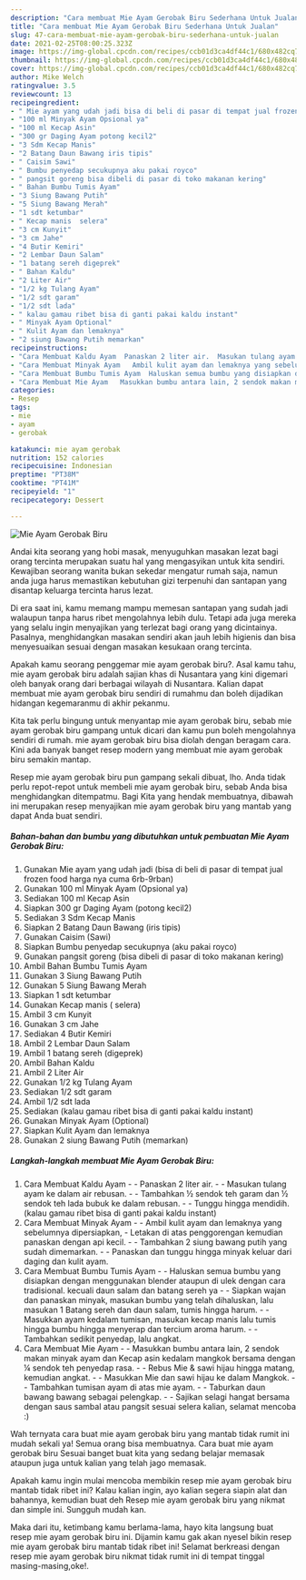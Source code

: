 ```yaml
---
description: "Cara membuat Mie Ayam Gerobak Biru Sederhana Untuk Jualan"
title: "Cara membuat Mie Ayam Gerobak Biru Sederhana Untuk Jualan"
slug: 47-cara-membuat-mie-ayam-gerobak-biru-sederhana-untuk-jualan
date: 2021-02-25T08:00:25.323Z
image: https://img-global.cpcdn.com/recipes/ccb01d3ca4df44c1/680x482cq70/mie-ayam-gerobak-biru-foto-resep-utama.jpg
thumbnail: https://img-global.cpcdn.com/recipes/ccb01d3ca4df44c1/680x482cq70/mie-ayam-gerobak-biru-foto-resep-utama.jpg
cover: https://img-global.cpcdn.com/recipes/ccb01d3ca4df44c1/680x482cq70/mie-ayam-gerobak-biru-foto-resep-utama.jpg
author: Mike Welch
ratingvalue: 3.5
reviewcount: 13
recipeingredient:
- " Mie ayam yang udah jadi bisa di beli di pasar di tempat jual frozen food harga nya cuma 6rb9rban"
- "100 ml Minyak Ayam Opsional ya"
- "100 ml Kecap Asin"
- "300 gr Daging Ayam potong kecil2"
- "3 Sdm Kecap Manis"
- "2 Batang Daun Bawang iris tipis"
- " Caisim Sawi"
- " Bumbu penyedap secukupnya aku pakai royco"
- " pangsit goreng bisa dibeli di pasar di toko makanan kering"
- " Bahan Bumbu Tumis Ayam"
- "3 Siung Bawang Putih"
- "5 Siung Bawang Merah"
- "1 sdt ketumbar"
- " Kecap manis  selera"
- "3 cm Kunyit"
- "3 cm Jahe"
- "4 Butir Kemiri"
- "2 Lembar Daun Salam"
- "1 batang sereh digeprek"
- " Bahan Kaldu"
- "2 Liter Air"
- "1/2 kg Tulang Ayam"
- "1/2 sdt garam"
- "1/2 sdt lada"
- " kalau gamau ribet bisa di ganti pakai kaldu instant"
- " Minyak Ayam Optional"
- " Kulit Ayam dan lemaknya"
- "2 siung Bawang Putih memarkan"
recipeinstructions:
- "Cara Membuat Kaldu Ayam  Panaskan 2 liter air.  Masukan tulang ayam ke dalam air rebusan.  Tambahkan ½ sendok teh garam dan ½ sendok teh lada bubuk ke dalam rebusan.  Tunggu hingga mendidih. (kalau gamau ribet bisa di ganti pakai kaldu instant)"
- "Cara Membuat Minyak Ayam   Ambil kulit ayam dan lemaknya yang sebelumnya dipersiapkan,  Letakan di atas penggorengan kemudian panaskan dengan api kecil.   Tambahkan 2 siung bawang putih yang sudah dimemarkan.   Panaskan dan tunggu hingga minyak keluar dari daging dan kulit ayam."
- "Cara Membuat Bumbu Tumis Ayam  Haluskan semua bumbu yang disiapkan dengan menggunakan blender ataupun di ulek dengan cara tradisional. kecuali daun salam dan batang sereh ya  Siapkan wajan dan panaskan minyak, masukan bumbu yang telah dihaluskan, lalu masukan 1 Batang sereh dan daun salam, tumis hingga harum.  Masukkan ayam kedalam tumisan, masukan kecap manis lalu tumis hingga bumbu hingga menyerap dan tercium aroma harum.  Tambahkan sedikit penyedap, lalu angkat."
- "Cara Membuat Mie Ayam   Masukkan bumbu antara lain, 2 sendok makan minyak ayam dan Kecap asin kedalam mangkok bersama dengan ¼ sendok teh penyedap rasa.  Rebus Mie &amp; sawi hijau hingga matang, kemudian angkat.  Masukkan Mie dan sawi hijau ke dalam Mangkok.  Tambahkan tumisan ayam di atas mie ayam.  Taburkan daun bawang bawang sebagai pelengkap.  Sajikan selagi hangat bersama dengan saus sambal atau pangsit sesuai selera kalian, selamat mencoba :)"
categories:
- Resep
tags:
- mie
- ayam
- gerobak

katakunci: mie ayam gerobak 
nutrition: 152 calories
recipecuisine: Indonesian
preptime: "PT38M"
cooktime: "PT41M"
recipeyield: "1"
recipecategory: Dessert

---
```



![Mie Ayam Gerobak Biru](https://img-global.cpcdn.com/recipes/ccb01d3ca4df44c1/680x482cq70/mie-ayam-gerobak-biru-foto-resep-utama.jpg)

Andai kita seorang yang hobi masak, menyuguhkan masakan lezat bagi orang tercinta merupakan suatu hal yang mengasyikan untuk kita sendiri. Kewajiban seorang  wanita bukan sekedar mengatur rumah saja, namun anda juga harus memastikan kebutuhan gizi terpenuhi dan santapan yang disantap keluarga tercinta harus lezat.

Di era  saat ini, kamu memang mampu memesan santapan yang sudah jadi walaupun tanpa harus ribet mengolahnya lebih dulu. Tetapi ada juga mereka yang selalu ingin menyajikan yang terlezat bagi orang yang dicintainya. Pasalnya, menghidangkan masakan sendiri akan jauh lebih higienis dan bisa menyesuaikan sesuai dengan masakan kesukaan orang tercinta. 



Apakah kamu seorang penggemar mie ayam gerobak biru?. Asal kamu tahu, mie ayam gerobak biru adalah sajian khas di Nusantara yang kini digemari oleh banyak orang dari berbagai wilayah di Nusantara. Kalian dapat membuat mie ayam gerobak biru sendiri di rumahmu dan boleh dijadikan hidangan kegemaranmu di akhir pekanmu.

Kita tak perlu bingung untuk menyantap mie ayam gerobak biru, sebab mie ayam gerobak biru gampang untuk dicari dan kamu pun boleh mengolahnya sendiri di rumah. mie ayam gerobak biru bisa diolah dengan beragam cara. Kini ada banyak banget resep modern yang membuat mie ayam gerobak biru semakin mantap.

Resep mie ayam gerobak biru pun gampang sekali dibuat, lho. Anda tidak perlu repot-repot untuk membeli mie ayam gerobak biru, sebab Anda bisa menghidangkan ditempatmu. Bagi Kita yang hendak membuatnya, dibawah ini merupakan resep menyajikan mie ayam gerobak biru yang mantab yang dapat Anda buat sendiri.

<!--inarticleads1-->

##### Bahan-bahan dan bumbu yang dibutuhkan untuk pembuatan Mie Ayam Gerobak Biru:

1. Gunakan  Mie ayam yang udah jadi (bisa di beli di pasar di tempat jual frozen food harga nya cuma 6rb-9rban)
1. Gunakan 100 ml Minyak Ayam (Opsional ya)
1. Sediakan 100 ml Kecap Asin
1. Siapkan 300 gr Daging Ayam (potong kecil2)
1. Sediakan 3 Sdm Kecap Manis
1. Siapkan 2 Batang Daun Bawang (iris tipis)
1. Gunakan  Caisim (Sawi)
1. Siapkan  Bumbu penyedap secukupnya (aku pakai royco)
1. Gunakan  pangsit goreng (bisa dibeli di pasar di toko makanan kering)
1. Ambil  Bahan Bumbu Tumis Ayam
1. Gunakan 3 Siung Bawang Putih
1. Gunakan 5 Siung Bawang Merah
1. Siapkan 1 sdt ketumbar
1. Gunakan  Kecap manis ( selera)
1. Ambil 3 cm Kunyit
1. Gunakan 3 cm Jahe
1. Sediakan 4 Butir Kemiri
1. Ambil 2 Lembar Daun Salam
1. Ambil 1 batang sereh (digeprek)
1. Ambil  Bahan Kaldu
1. Ambil 2 Liter Air
1. Gunakan 1/2 kg Tulang Ayam
1. Sediakan 1/2 sdt garam
1. Ambil 1/2 sdt lada
1. Sediakan  (kalau gamau ribet bisa di ganti pakai kaldu instant)
1. Gunakan  Minyak Ayam (Optional)
1. Siapkan  Kulit Ayam dan lemaknya
1. Gunakan 2 siung Bawang Putih (memarkan)




<!--inarticleads2-->

##### Langkah-langkah membuat Mie Ayam Gerobak Biru:

1. Cara Membuat Kaldu Ayam -  - Panaskan 2 liter air. -  - Masukan tulang ayam ke dalam air rebusan. -  - Tambahkan ½ sendok teh garam dan ½ sendok teh lada bubuk ke dalam rebusan. -  - Tunggu hingga mendidih. (kalau gamau ribet bisa di ganti pakai kaldu instant)
1. Cara Membuat Minyak Ayam  -  - Ambil kulit ayam dan lemaknya yang sebelumnya dipersiapkan,  - Letakan di atas penggorengan kemudian panaskan dengan api kecil.  -  - Tambahkan 2 siung bawang putih yang sudah dimemarkan.  -  - Panaskan dan tunggu hingga minyak keluar dari daging dan kulit ayam.
1. Cara Membuat Bumbu Tumis Ayam -  - Haluskan semua bumbu yang disiapkan dengan menggunakan blender ataupun di ulek dengan cara tradisional. kecuali daun salam dan batang sereh ya -  - Siapkan wajan dan panaskan minyak, masukan bumbu yang telah dihaluskan, lalu masukan 1 Batang sereh dan daun salam, tumis hingga harum. -  - Masukkan ayam kedalam tumisan, masukan kecap manis lalu tumis hingga bumbu hingga menyerap dan tercium aroma harum. -  - Tambahkan sedikit penyedap, lalu angkat.
1. Cara Membuat Mie Ayam  -  - Masukkan bumbu antara lain, 2 sendok makan minyak ayam dan Kecap asin kedalam mangkok bersama dengan ¼ sendok teh penyedap rasa. -  - Rebus Mie &amp; sawi hijau hingga matang, kemudian angkat. -  - Masukkan Mie dan sawi hijau ke dalam Mangkok. -  - Tambahkan tumisan ayam di atas mie ayam. -  - Taburkan daun bawang bawang sebagai pelengkap. -  - Sajikan selagi hangat bersama dengan saus sambal atau pangsit sesuai selera kalian, selamat mencoba :)




Wah ternyata cara buat mie ayam gerobak biru yang mantab tidak rumit ini mudah sekali ya! Semua orang bisa membuatnya. Cara buat mie ayam gerobak biru Sesuai banget buat kita yang sedang belajar memasak ataupun juga untuk kalian yang telah jago memasak.

Apakah kamu ingin mulai mencoba membikin resep mie ayam gerobak biru mantab tidak ribet ini? Kalau kalian ingin, ayo kalian segera siapin alat dan bahannya, kemudian buat deh Resep mie ayam gerobak biru yang nikmat dan simple ini. Sungguh mudah kan. 

Maka dari itu, ketimbang kamu berlama-lama, hayo kita langsung buat resep mie ayam gerobak biru ini. Dijamin kamu gak akan nyesel bikin resep mie ayam gerobak biru mantab tidak ribet ini! Selamat berkreasi dengan resep mie ayam gerobak biru nikmat tidak rumit ini di tempat tinggal masing-masing,oke!.


